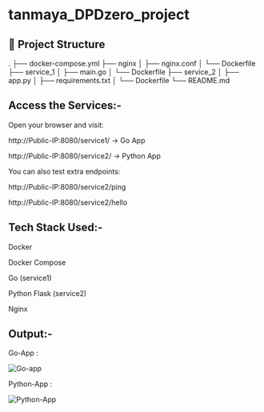 # tanmaya_DPDzero_project

## 📁 Project Structure

.
├── docker-compose.yml
├── nginx
│ ├── nginx.conf
│ └── Dockerfile
├── service_1
│ ├── main.go
│ └── Dockerfile
├── service_2
│ ├── app.py
│ ├── requirements.txt
│ └── Dockerfile
└── README.md

Access the Services:-
----------------------------
Open your browser and visit:

http://Public-IP:8080/service1/ → Go App

http://Public-IP:8080/service2/ → Python App

You can also test extra endpoints:

http://Public-IP:8080/service2/ping

http://Public-IP:8080/service2/hello


Tech Stack Used:-
----------------------
Docker

Docker Compose

Go (service1)

Python Flask (service2)

Nginx



Output:-
------------

Go-App :


![Go-app](https://github.com/user-attachments/assets/b6b9ea4c-cb20-4874-8466-7c4b15d79436)



Python-App :

![Python-App](https://github.com/user-attachments/assets/7582d3c1-4729-4cd8-92d2-61915d2e93d2)

























